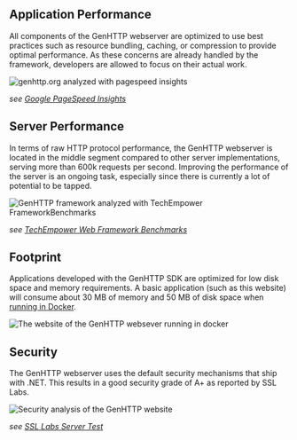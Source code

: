﻿## Application Performance

All components of the GenHTTP webserver are optimized to use best practices such as
resource bundling, caching, or compression to provide optimal performance. As these concerns
are already handled by the framework, developers are allowed to focus on their actual work.

![genhttp.org analyzed with pagespeed insights](/images/pagespeed.png)

*see [Google PageSpeed Insights](https://developers.google.com/speed/pagespeed/insights/?url=https%3A%2F%2Fgenhttp.org%2F)*

## Server Performance

In terms of raw HTTP protocol performance, the GenHTTP webserver is located in the middle segment compared to
other server implementations, serving more than 600k requests per second. Improving the performance of the server is
an ongoing task, especially since there is currently a lot of potential to be tapped.

![GenHTTP framework analyzed with TechEmpower FrameworkBenchmarks](/images/tfb.png)

*see [TechEmpower Web Framework Benchmarks](https://www.techempower.com/benchmarks/#section=data-r20&hw=ph&test=composite&a=2)*

## Footprint

Applications developed with the GenHTTP SDK are optimized for low disk space and memory requirements. A basic application
(such as this website) will consume about 30 MB of memory and 50 MB of disk space when
[running in Docker](/documentation/hosting/).

![The website of the GenHTTP websever running in docker](/images/footprint.png)

## Security

The GenHTTP webserver uses the default security mechanisms that ship with .NET. This results in
a good security grade of A+ as reported by SSL Labs.

![Security analysis of the GenHTTP website](/images/ssl_labs.png)

*see [SSL Labs Server Test](https://www.ssllabs.com/ssltest/analyze.html?d=genhttp.org&latest)*